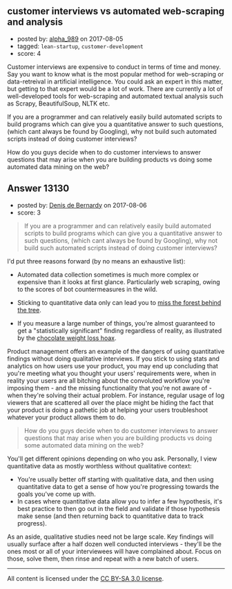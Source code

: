 ## customer interviews vs automated web-scraping and analysis

- posted by: [alpha_989](https://stackexchange.com/users/6090175/alpha-989) on 2017-08-05
- tagged: `lean-startup`, `customer-development`
- score: 4

<p>Customer interviews are expensive to conduct in terms of time and money. Say you want to know what is the most popular method for web-scraping or data-retreival in artificial intelligence. You could ask an expert in this        matter, but getting to that expert would be a lot of work. There are currently a lot of well-developed tools for web-scraping and automated textual analysis such as Scrapy, BeautifulSoup, NLTK etc.</p>

<p>If you are a programmer and can relatively easily build automated scripts to build programs which can give you a quantitative answer to such questions, (which cant always be found by Googling), why not build such automated scripts instead of doing customer interviews?</p>

<p>How do you guys decide when to do customer interviews to answer questions that may arise when you are building products vs doing some automated data mining on the web?</p>



## Answer 13130

- posted by: [Denis de Bernardy](https://stackexchange.com/users/182468/denis-de-bernardy) on 2017-08-06
- score: 3

<blockquote>
  <p>If you are a programmer and can relatively easily build automated scripts to build programs which can give you a quantitative answer to such questions, (which cant always be found by Googling), why not build such automated scripts instead of doing customer interviews?</p>
</blockquote>

<p>I'd put three reasons forward (by no means an exhaustive list):</p>

<ul>
<li><p>Automated data collection sometimes is much more complex or expensive than it looks at first glance. Particularly web scraping, owing to the scores of bot countermeasures in the wild.</p></li>
<li><p>Sticking to quantitative data only can lead you to <a href="https://www.ted.com/talks/tricia_wang_the_human_insights_missing_from_big_data" rel="nofollow noreferrer">miss the forest behind the tree</a>.</p></li>
<li><p>If you measure a large number of things, you're almost guaranteed to get a "statistically significant" finding regardless of reality, as illustrated by the <a href="https://io9.gizmodo.com/i-fooled-millions-into-thinking-chocolate-helps-weight-1707251800" rel="nofollow noreferrer">chocolate weight loss hoax</a>.</p></li>
</ul>

<p>Product management offers an example of the dangers of using quantitative findings without doing qualitative interviews. If you stick to using stats and analytics on how users use your product, you may end up concluding that you're meeting what you thought your users' requirements were, when in reality your users are all bitching about the convoluted workflow you're imposing them - and the missing functionality that you're not aware of - when they're solving their actual problem. For instance, regular usage of log viewers that are scattered all over the place might be hiding the fact that your product is doing a pathetic job at helping your users troubleshoot whatever your product allows them to do.</p>

<blockquote>
  <p>How do you guys decide when to do customer interviews to answer questions that may arise when you are building products vs doing some automated data mining on the web?</p>
</blockquote>

<p>You'll get different opinions depending on who you ask. Personally, I view quantitative data as mostly worthless without qualitative context:</p>

<ul>
<li>You're usually better off starting with qualitative data, and then using quantitative data to get a sense of how you're progressing towards the goals you've come up with.</li>
<li>In cases where quantitative data allow you to infer a few hypothesis, it's best practice to then go out in the field and validate if those hypothesis make sense (and then returning back to quantitative data to track progress).</li>
</ul>

<p>As an aside, qualitative studies need not be large scale. Key findings will usually surface after a half dozen well conducted interviews - they'll be the ones most or all of your interviewees will have complained about. Focus on those, solve them, then rinse and repeat with a new batch of users.</p>




---

All content is licensed under the [CC BY-SA 3.0 license](https://creativecommons.org/licenses/by-sa/3.0/).
